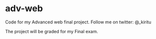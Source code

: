 # adv-web
Code for my Advanced web final project. Follow me on twitter: @_kiritu

The project will be graded for my Final exam.
